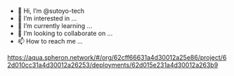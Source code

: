 - 👋 Hi, I’m @sutoyo-tech
- 👀 I’m interested in ...
- 🌱 I’m currently learning ...
- 💞️ I’m looking to collaborate on ...
- 📫 How to reach me ...

<!---
sutoyo-tech/sutoyo-tech is a ✨ special ✨ repository because its `README.md` (this file) appears on your GitHub profile.
You can click the Preview link to take a look at your changes.
--->

https://aqua.spheron.network/#/org/62cff66631a4d30012a25e86/project/62d010cc31a4d30012a26253/deployments/62d015e231a4d30012a263b9

